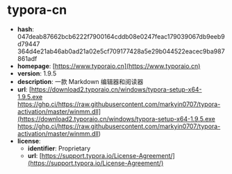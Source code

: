 # typora-cn

- **hash**: 047deab87662bcb6222f7900164cddb08e0247feac179039067db9eeb9d79447 364d4e21ab46ab0ad21a02e5cf709177428a5e29b044522eacec9ba987861adf
- **homepage**: [https://www.typoraio.cn](https://www.typoraio.cn)
- **version**: 1.9.5
- **description**: 一款 Markdown 编辑器和阅读器
- **url**: [https://download2.typoraio.cn/windows/typora-setup-x64-1.9.5.exe https://ghp.ci/https://raw.githubusercontent.com/markyin0707/typora-activation/master/winmm.dll](https://download2.typoraio.cn/windows/typora-setup-x64-1.9.5.exe https://ghp.ci/https://raw.githubusercontent.com/markyin0707/typora-activation/master/winmm.dll)
- **license**:
  - **identifier**: Proprietary
  - **url**: [https://support.typora.io/License-Agreement/](https://support.typora.io/License-Agreement/)

